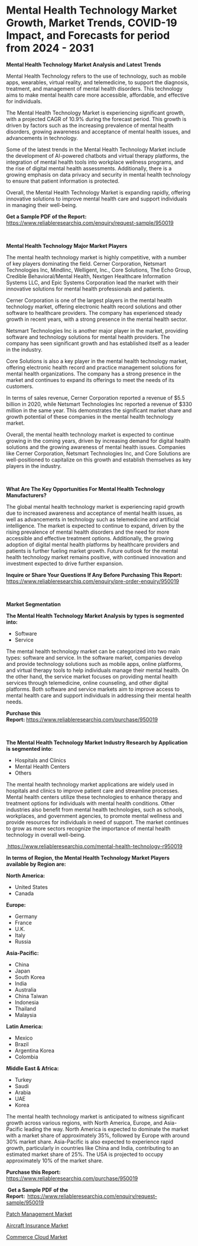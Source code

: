 <p><h1>Mental Health Technology Market Growth, Market Trends, COVID-19 Impact, and Forecasts for period from 2024 - 2031</h1></p><p><strong>Mental Health Technology Market Analysis and Latest Trends</strong></p>
<p><p>Mental Health Technology refers to the use of technology, such as mobile apps, wearables, virtual reality, and telemedicine, to support the diagnosis, treatment, and management of mental health disorders. This technology aims to make mental health care more accessible, affordable, and effective for individuals.</p><p>The Mental Health Technology Market is experiencing significant growth, with a projected CAGR of 10.9% during the forecast period. This growth is driven by factors such as the increasing prevalence of mental health disorders, growing awareness and acceptance of mental health issues, and advancements in technology.</p><p>Some of the latest trends in the Mental Health Technology Market include the development of AI-powered chatbots and virtual therapy platforms, the integration of mental health tools into workplace wellness programs, and the rise of digital mental health assessments. Additionally, there is a growing emphasis on data privacy and security in mental health technology to ensure that patient information is protected.</p><p>Overall, the Mental Health Technology Market is expanding rapidly, offering innovative solutions to improve mental health care and support individuals in managing their well-being.</p></p>
<p><strong>Get a Sample PDF of the Report:&nbsp;</strong> <a href="https://www.reliableresearchiq.com/enquiry/request-sample/950019">https://www.reliableresearchiq.com/enquiry/request-sample/950019</a></p>
<p>&nbsp;</p>
<p><strong>Mental Health Technology Major Market Players</strong></p>
<p><p>The mental health technology market is highly competitive, with a number of key players dominating the field. Cerner Corporation, Netsmart Technologies Inc, Mindlinc, Welligent, Inc., Core Solutions, The Echo Group, Credible Behavioral/Mental Health, Nextgen Healthcare Information Systems LLC, and Epic Systems Corporation lead the market with their innovative solutions for mental health professionals and patients.</p><p>Cerner Corporation is one of the largest players in the mental health technology market, offering electronic health record solutions and other software to healthcare providers. The company has experienced steady growth in recent years, with a strong presence in the mental health sector.</p><p>Netsmart Technologies Inc is another major player in the market, providing software and technology solutions for mental health providers. The company has seen significant growth and has established itself as a leader in the industry.</p><p>Core Solutions is also a key player in the mental health technology market, offering electronic health record and practice management solutions for mental health organizations. The company has a strong presence in the market and continues to expand its offerings to meet the needs of its customers.</p><p>In terms of sales revenue, Cerner Corporation reported a revenue of $5.5 billion in 2020, while Netsmart Technologies Inc reported a revenue of $330 million in the same year. This demonstrates the significant market share and growth potential of these companies in the mental health technology market.</p><p>Overall, the mental health technology market is expected to continue growing in the coming years, driven by increasing demand for digital health solutions and the growing awareness of mental health issues. Companies like Cerner Corporation, Netsmart Technologies Inc, and Core Solutions are well-positioned to capitalize on this growth and establish themselves as key players in the industry.</p></p>
<p>&nbsp;</p>
<p><strong>What Are The Key Opportunities For Mental Health Technology Manufacturers?</strong></p>
<p><p>The global mental health technology market is experiencing rapid growth due to increased awareness and acceptance of mental health issues, as well as advancements in technology such as telemedicine and artificial intelligence. The market is expected to continue to expand, driven by the rising prevalence of mental health disorders and the need for more accessible and effective treatment options. Additionally, the growing adoption of digital mental health platforms by healthcare providers and patients is further fueling market growth. Future outlook for the mental health technology market remains positive, with continued innovation and investment expected to drive further expansion.</p></p>
<p><strong>Inquire or Share Your Questions If Any Before Purchasing This Report:</strong> <a href="https://www.reliableresearchiq.com/enquiry/pre-order-enquiry/950019">https://www.reliableresearchiq.com/enquiry/pre-order-enquiry/950019</a></p>
<p>&nbsp;</p>
<p><strong>Market Segmentation</strong></p>
<p><strong>The Mental Health Technology Market Analysis by types is segmented into:</strong></p>
<p><ul><li>Software</li><li>Service</li></ul></p>
<p><p>The mental health technology market can be categorized into two main types: software and service. In the software market, companies develop and provide technology solutions such as mobile apps, online platforms, and virtual therapy tools to help individuals manage their mental health. On the other hand, the service market focuses on providing mental health services through telemedicine, online counseling, and other digital platforms. Both software and service markets aim to improve access to mental health care and support individuals in addressing their mental health needs.</p></p>
<p><strong>Purchase this Report:&nbsp;</strong><a href="https://www.reliableresearchiq.com/purchase/950019">https://www.reliableresearchiq.com/purchase/950019</a></p>
<p>&nbsp;</p>
<p><strong>The Mental Health Technology Market Industry Research by Application is segmented into:</strong></p>
<p><ul><li>Hospitals and Clinics</li><li>Mental Health Centers</li><li>Others</li></ul></p>
<p><p>The mental health technology market applications are widely used in hospitals and clinics to improve patient care and streamline processes. Mental health centers utilize these technologies to enhance therapy and treatment options for individuals with mental health conditions. Other industries also benefit from mental health technologies, such as schools, workplaces, and government agencies, to promote mental wellness and provide resources for individuals in need of support. The market continues to grow as more sectors recognize the importance of mental health technology in overall well-being.</p></p>
<p><a href="https://www.reliableresearchiq.com/mental-health-technology-r950019">&nbsp;https://www.reliableresearchiq.com/mental-health-technology-r950019</a></p>
<p><strong>In terms of Region, the Mental Health Technology Market Players available by Region are:</strong></p>
<p>
    <p> <strong> North America: </strong>
        <ul>
            <li>United States</li>
            <li>Canada</li>
        </ul>
        </p> 
    <p> <strong> Europe: </strong>
        <ul>
            <li>Germany</li>
            <li>France</li>
            <li>U.K.</li>
            <li>Italy</li>
            <li>Russia</li>
        </ul>
        </p> 
    <p> <strong> Asia-Pacific: </strong>
        <ul>
            <li>China</li>
            <li>Japan</li>
            <li>South Korea</li>
            <li>India</li>
            <li>Australia</li>
            <li>China Taiwan</li>
            <li>Indonesia</li>
            <li>Thailand</li>
            <li>Malaysia</li>
        </ul>
        </p> 
    <p> <strong> Latin America: </strong>
        <ul>
            <li>Mexico</li>
            <li>Brazil</li>
            <li>Argentina Korea</li>
            <li>Colombia</li>
        </ul>
        </p> 
    <p> <strong> Middle East & Africa: </strong>
        <ul>
            <li>Turkey</li>
            <li>Saudi</li>
            <li>Arabia</li>
            <li>UAE</li>
            <li>Korea</li>
        </ul>
    </p>
    </p>
<p><p>The mental health technology market is anticipated to witness significant growth across various regions, with North America, Europe, and Asia-Pacific leading the way. North America is expected to dominate the market with a market share of approximately 35%, followed by Europe with around 30% market share. Asia-Pacific is also expected to experience rapid growth, particularly in countries like China and India, contributing to an estimated market share of 25%. The USA is projected to occupy approximately 10% of the market share.</p></p>
<p><strong>Purchase this Report: </strong><a href="https://www.reliableresearchiq.com/purchase/950019">https://www.reliableresearchiq.com/purchase/950019</a></p>
<p>&nbsp;<strong>Get a Sample PDF of the Report:&nbsp;&nbsp;</strong><a href="https://www.reliableresearchiq.com/enquiry/request-sample/950019">https://www.reliableresearchiq.com/enquiry/request-sample/950019</a></p>
<p><strong></strong></p>
<p><p><a href="https://github.com/arabintang013/Market-Research-Report-List-1/blob/main/patch-management-market.md">Patch Management Market</a></p><p><a href="https://github.com/FredaSauer/Market-Research-Report-List-1/blob/main/aircraft-insurance-market.md">Aircraft Insurance Market</a></p><p><a href="https://github.com/kishanagarner91/Market-Research-Report-List-1/blob/main/commerce-cloud-market.md">Commerce Cloud Market</a></p></p>